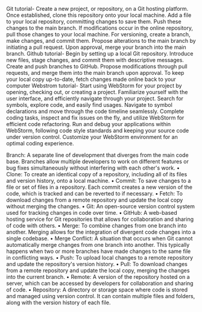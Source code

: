 Git tutorial- Create a new project, or repository, on a Git hosting platform. Once established, clone this repository onto your local machine. Add a file to your local repository, committing changes to save them. Push these changes to the main branch. If modifications occur in the online repository, pull those changes to your local machine. For versioning, create a branch, make changes, and commit them. Propose alterations to the main branch by initiating a pull request. Upon approval, merge your branch into the main branch.
Github tutorial- Begin by setting up a local Git repository. Introduce new files, stage changes, and commit them with descriptive messages. Create and push branches to GitHub. Propose modifications through pull requests, and merge them into the main branch upon approval. To keep your local copy up-to-date, fetch changes made online back to your computer
Webstrom tutorial- Start using WebStorm for your project by opening, checking out, or creating a project. Familiarize yourself with the user interface, and efficiently navigate through your project. Search for symbols, explore code, and easily find usages. Navigate to symbol declarations and move through the code timeline seamlessly. Complete coding tasks, inspect and fix issues on the fly, and utilize WebStorm for efficient code refactoring. Run and debug your applications within WebStorm, following code style standards and keeping your source code under version control. Customize your WebStorm environment for an optimal coding experience.

Branch: A separate line of development that diverges from the main code base. Branches allow multiple developers to work on different features or bug fixes simultaneously without interfering with each other's work.
• Clone: To create an identical copy of a repository, including all of its files and version history, onto a local machine.
• Commit: To save changes to a file or set of files in a repository. Each commit creates a new version of the code, which is tracked and can be reverted to if necessary.
• Fetch: To download changes from a remote repository and update the local copy without merging the changes.
• Git: An open-source version control system used for tracking changes in code over time.
• GitHub: A web-based hosting service for Git repositories that allows for collaboration and sharing of code with others.
• Merge: To combine changes from one branch into another. Merging allows for the integration of divergent code changes into a single codebase.
• Merge Conflict: A situation that occurs when Git cannot automatically merge changes from one branch into another. This typically happens when two or more branches have made changes to the same file in conflicting ways.
• Push: To upload local changes to a remote repository and update the repository's version history.
• Pull: To download changes from a remote repository and update the local copy, merging the changes into the current branch.
• Remote: A version of the repository hosted on a server, which can be accessed by developers for collaboration and sharing of code.
• Repository: A directory or storage space where code is stored and managed using version control. It can contain multiple files and folders, along with the version history of each file.




